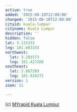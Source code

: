 ```yaml
---
active: true
added: '2015-08-10T12:00:00'
changed: '2015-08-10T12:00:00'
cityid: kuala-lumpur
cityname: Kuala Lumpur
description: ''
hidden: false
lat: 3.133333
lng: 101.683333
northwest:
  lat: 3.293573
  lng: 101.427208
southeast:
  lat: 2.867289
  lng: 101.910272
version: 1
zoom: 11

---
```


(c) [MYrapid Kuala Lumpur](http://myrapid.com.my/)
